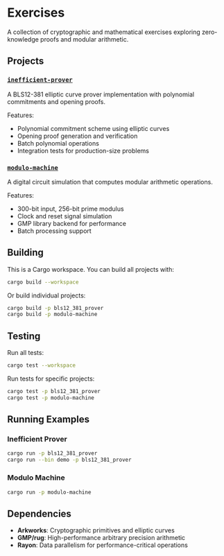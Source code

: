 # Exercises

A collection of cryptographic and mathematical exercises exploring zero-knowledge proofs and modular arithmetic.

## Projects

### [`inefficient-prover`](./inefficient-prover/)
A BLS12-381 elliptic curve prover implementation with polynomial commitments and opening proofs. 

Features:
- Polynomial commitment scheme using elliptic curves
- Opening proof generation and verification  
- Batch polynomial operations
- Integration tests for production-size problems

### [`modulo-machine`](./modulo-machine/) 
A digital circuit simulation that computes modular arithmetic operations. 

Features:
- 300-bit input, 256-bit prime modulus
- Clock and reset signal simulation
- GMP library backend for performance
- Batch processing support

## Building

This is a Cargo workspace. You can build all projects with:

```bash
cargo build --workspace
```

Or build individual projects:

```bash
cargo build -p bls12_381_prover
cargo build -p modulo-machine
```

## Testing

Run all tests:

```bash
cargo test --workspace
```

Run tests for specific projects:

```bash
cargo test -p bls12_381_prover
cargo test -p modulo-machine
```

## Running Examples

### Inefficient Prover
```bash
cargo run -p bls12_381_prover
cargo run --bin demo -p bls12_381_prover
```

### Modulo Machine
```bash
cargo run -p modulo-machine
```

## Dependencies

- **Arkworks**: Cryptographic primitives and elliptic curves
- **GMP/rug**: High-performance arbitrary precision arithmetic
- **Rayon**: Data parallelism for performance-critical operations